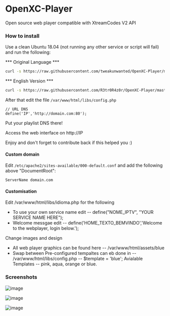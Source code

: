# OpenXC-Player
Open source web player compatible with XtreamCodes V2 API

### How to install

Use a clean Ubuntu 18.04 (not running any other service or script will fail) and run the following:

*** Original Language ***
```sh
curl -s https://raw.githubusercontent.com/tweakunwanted/OpenXC-Player/master/install.sh | sudo bash
```

*** English Version ***


```sh
curl -s https://raw.githubusercontent.com/R3tr0R4z0r/OpenXC-Player/master/install-ENG.sh | sudo bash
```

After that edit the file `/var/www/html/libs/config.php`

```
// URL DNS
define('IP','http://domain.com:80'); 
```

Put your playlist DNS there!

Access the web interface on http://IP

Enjoy and don't forget to contribute back if this helped you :)

#### Custom domain

Edit `/etc/apache2/sites-available/000-default.conf` and add the following above "DocumentRoot":

```
ServerName domain.com
```

#### Customisation

Edit /var/www/html/libs/idioma.php for the following
* To use your own service name edit -- define("NOME_IPTV", "YOUR SERVICE NAME HERE");
* Welcome messgae edit -- define('HOME_TEXTO_BEMVINDO','Welcome to the webplayer, login below.');

Change images and design
* All web player graphics can be found here -- /var/www/html/assets/blue
* Swap between Pre-configured tempaltes can eb done in -- /var/www/html/libs/config.php -- $template = 'blue';
Avialable Templates -- pink, aqua, orange or blue.


### Screenshots

![image](https://user-images.githubusercontent.com/56216907/66614072-f1c31e80-eb9d-11e9-93ad-81610630685a.png)

![image](https://user-images.githubusercontent.com/56216907/66614142-3484f680-eb9e-11e9-9c54-4388fa865bae.png)

![image](https://user-images.githubusercontent.com/56216907/66614200-731ab100-eb9e-11e9-8bc5-3731e55690ac.png)
